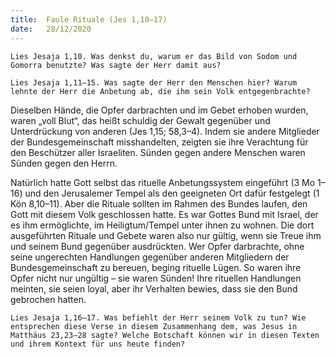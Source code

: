 ```yaml
---
title:  Faule Rituale (Jes 1,10–17)
date:   28/12/2020
---
```


`Lies Jesaja 1,10. Was denkst du, warum er das Bild von Sodom und Gomorra benutzte? Was sagte der Herr damit aus?`

`Lies Jesaja 1,11–15. Was sagte der Herr den Menschen hier? Warum lehnte der Herr die Anbetung ab, die ihm sein Volk entgegenbrachte?`

Dieselben Hände, die Opfer darbrachten und im Gebet erhoben wurden, waren „voll Blut“, das heißt schuldig der Gewalt gegenüber und Unterdrückung von anderen (Jes 1,15; 58,3–4). Indem sie andere Mitglieder der Bundesgemeinschaft misshandelten, zeigten sie ihre Verachtung für den Beschützer aller Israeliten. Sünden gegen andere Menschen waren Sünden gegen den Herrn.

Natürlich hatte Gott selbst das rituelle Anbetungssystem eingeführt (3 Mo 1–16) und den Jerusalemer Tempel als den geeigneten Ort dafür festgelegt (1 Kön 8,10–11). Aber die Rituale sollten im Rahmen des Bundes laufen, den Gott mit diesem Volk geschlossen hatte. Es war Gottes Bund mit Israel, der es ihm ermöglichte, im Heiligtum/Tempel unter ihnen zu wohnen. Die dort ausgeführten Rituale und Gebete waren also nur gültig, wenn sie Treue ihm und seinem Bund gegenüber ausdrückten. Wer Opfer darbrachte, ohne seine ungerechten Handlungen gegenüber anderen Mitgliedern der Bundesgemeinschaft zu bereuen, beging rituelle Lügen. So waren ihre Opfer nicht nur ungültig – sie waren Sünden! Ihre rituellen Handlungen meinten, sie seien loyal, aber ihr Verhalten bewies, dass sie den Bund gebrochen hatten.

`Lies Jesaja 1,16–17. Was befiehlt der Herr seinem Volk zu tun? Wie entsprechen diese Verse in diesem Zusammenhang dem, was Jesus in Matthäus 23,23–28 sagte? Welche Botschaft können wir in diesen Texten und ihrem Kontext für uns heute finden?`